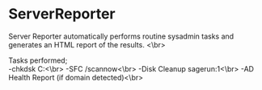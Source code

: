 # ServerReporter
Server Reporter automatically performs routine sysadmin tasks and generates an HTML report of the results. <\br>

Tasks performed;</br>
-chkdsk C:<\br>
-SFC /scannow<\br>
-Disk Cleanup sagerun:1<\br>
-AD Health Report (if domain detected)<\br>
